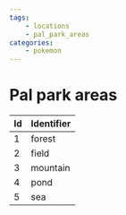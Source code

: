 ```yaml
---
tags:
    - locations
    - pal_park_areas
categories:
    - pokemon
---
```


# Pal park areas

| **Id** | **Identifier** |
|--------|----------------|
| 1  | forest     |
| 2  | field      |
| 3  | mountain   |
| 4  | pond       |
| 5  | sea        |
